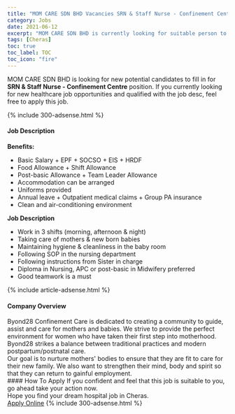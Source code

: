 ```yaml
---
title: "MOM CARE SDN BHD Vacancies SRN & Staff Nurse - Confinement Centre" 
category: Jobs 
date: 2021-06-12 
excerpt: "MOM CARE SDN BHD is currently looking for suitable person to fill in the SRN & Staff Nurse - Confinement Centre which positioned at Cheras" 
tags: [Cheras] 
toc: true 
toc_label: TOC 
toc_icon: "fire" 
--- 
```


<p>MOM CARE SDN BHD is looking for new potential candidates to fill in for <b>SRN & Staff Nurse - Confinement Centre</b> position. If you currently looking for new healthcare job opportunities and qualified with the job desc, feel free to apply this job.
</p>{% include 300-adsense.html %} 
<div><div><h4>Job Description</h4></div><div><div><span><div><p><strong>Benefits:</strong></p><ul><li>Basic Salary + EPF + SOCSO + EIS + HRDF</li><li>Food Allowance + Shift Allowance</li><li>Post-basic Allowance + Team Leader Allowance</li><li>Accommodation can be arranged</li><li>Uniforms provided</li><li>Annual leave + Outpatient medical claims + Group PA insurance</li><li>Clean and air-conditioning environment</li></ul><p><strong>Job Description</strong></p><ul><li>Work in 3 shifts (morning, afternoon &amp; night)</li><li>Taking care of mothers &amp; new born babies</li><li>Maintaining hygiene &amp; cleanliness in the baby room</li><li>Following SOP in the nursing department</li><li>Following instructions from Sister in charge</li><li>Diploma in Nursing, APC or post-basic in Midwifery preferred</li><li>Good teamwork is a must</li></ul></div></span></div></div></div> 
{% include article-adsense.html %} 
<div><div><h4>Company Overview</h4></div><div><div><span><div><div>Byond28 Confinement Care is dedicated to creating a community to guide, assist and care for mothers and babies. We strive to provide the perfect environment for women who have taken their first step into motherhood. Byond28 strikes a balance between traditional practices and modern postpartum/postnatal care.</div>
<div>Our goal is to nurture mothers' bodies to ensure that they are fit to care for their new family. We also want to strengthen their mind, body and spirit so that they can return to gainful employment.</div></div></span></div></div></div> 
#### How To Apply 
If you confident and feel that this job is suitable to you, go ahead take your action now. <br/> 
Hope you find your dream hospital job in Cheras. <br/> 
<a href="https://www.jobstreet.com.my/en/job/srn-staff-nurse-confinement-centre-4580457?jobId=jobstreet-my-job-4580457" class="btn btn--warning" target="_blank" rel="nofollow noopenner">Apply Online</a> 
{% include 300-adsense.html %} 